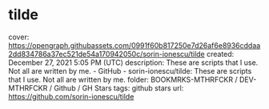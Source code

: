 # tilde

cover: https://opengraph.githubassets.com/0991f60b817250e7d26af6e8936cddaa2dd834786a37ec521de54a170942050c/sorin-ionescu/tilde
created: December 27, 2021 5:05 PM (UTC)
description: These are scripts that I use. Not all are written by me. - GitHub - sorin-ionescu/tilde: These are scripts that I use. Not all are written by me.
folder: BOOKMRKS-MTHRFCKR / DEV-MTHRFCKR / Github / GH Stars
tags: github stars
url: https://github.com/sorin-ionescu/tilde